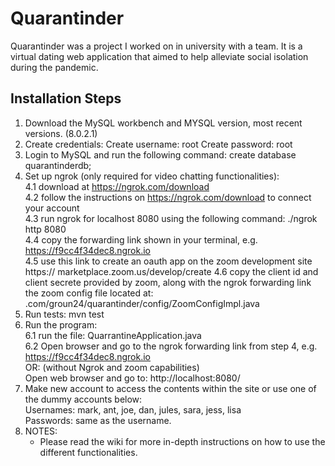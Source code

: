 # Quarantinder
Quarantinder was a project I worked on in university with a team. It is a virtual dating web application that aimed to help alleviate social isolation during the pandemic.

## Installation Steps
1. Download the MySQL workbench and MYSQL version, most recent versions. (8.0.2.1)
2. Create credentials: 
    Create username: root
    Create password: root
3. Login to MySQL and run the following command:
    create database quarantinderdb;
4. Set up ngrok (only required for video chatting functionalities):  
    4.1 download at https://ngrok.com/download  
    4.2 follow the instructions on https://ngrok.com/download to connect your account  
    4.3 run ngrok for localhost 8080 using the following command: ./ngrok http 8080  
    4.4 copy the forwarding link shown in your terminal, e.g. https://f9cc4f34dec8.ngrok.io  
    4.5 use this link to create an oauth app on the zoom development site https://  marketplace.zoom.us/develop/create
    4.6 copy the client id and client secrete provided by zoom, along with the ngrok forwarding link the zoom config file located at:
        .com/groun24/quarantinder/config/ZoomConfigImpl.java  
5. Run tests: mvn test
6. Run the program:  
    6.1 run the file: QuarrantineApplication.java  
    6.2 Open browser and go to the ngrok forwarding link from step 4, e.g. https://f9cc4f34dec8.ngrok.io  
    OR:  (without Ngrok and zoom capabilities)  
        Open web browser and go to: http://localhost:8080/
7. Make new account to access the contents within the site or use one of the dummy accounts below:  
    Usernames: mark, ant, joe, dan, jules, sara, jess, lisa  
    Passwords: same as the username.  
8. NOTES:
    - Please read the wiki for more in-depth instructions on how to use the different functionalities.
